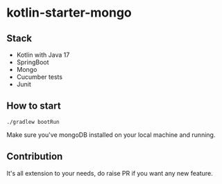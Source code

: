 # kotlin-starter-mongo

## Stack

- Kotlin with Java 17
- SpringBoot
- Mongo
- Cucumber tests
- Junit

## How to start 

`./gradlew bootRun`

Make sure you've mongoDB installed on your local machine and running.

## Contribution

It's all extension to your needs, do raise PR if you want any new feature.
